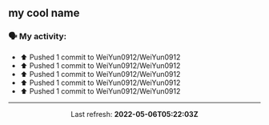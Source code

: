 ## my cool name

### 🗣 My activity:

* ⬆️ Pushed 1 commit to WeiYun0912/WeiYun0912
* ⬆️ Pushed 1 commit to WeiYun0912/WeiYun0912
* ⬆️ Pushed 1 commit to WeiYun0912/WeiYun0912
* ⬆️ Pushed 1 commit to WeiYun0912/WeiYun0912
* ⬆️ Pushed 1 commit to WeiYun0912/WeiYun0912

---

<p align="center">
  Last refresh: 
  <b>2022-05-06T05:22:03Z</b>
</p>
